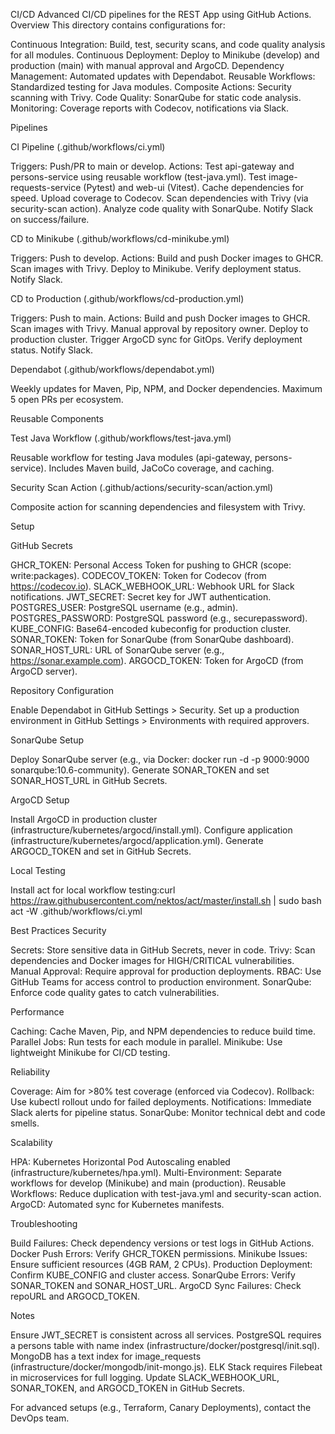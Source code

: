 CI/CD
Advanced CI/CD pipelines for the REST App using GitHub Actions.
Overview
This directory contains configurations for:

Continuous Integration: Build, test, security scans, and code quality analysis for all modules.
Continuous Deployment: Deploy to Minikube (develop) and production (main) with manual approval and ArgoCD.
Dependency Management: Automated updates with Dependabot.
Reusable Workflows: Standardized testing for Java modules.
Composite Actions: Security scanning with Trivy.
Code Quality: SonarQube for static code analysis.
Monitoring: Coverage reports with Codecov, notifications via Slack.

Pipelines

CI Pipeline (.github/workflows/ci.yml)

Triggers: Push/PR to main or develop.
Actions:
Test api-gateway and persons-service using reusable workflow (test-java.yml).
Test image-requests-service (Pytest) and web-ui (Vitest).
Cache dependencies for speed.
Upload coverage to Codecov.
Scan dependencies with Trivy (via security-scan action).
Analyze code quality with SonarQube.
Notify Slack on success/failure.




CD to Minikube (.github/workflows/cd-minikube.yml)

Triggers: Push to develop.
Actions:
Build and push Docker images to GHCR.
Scan images with Trivy.
Deploy to Minikube.
Verify deployment status.
Notify Slack.




CD to Production (.github/workflows/cd-production.yml)

Triggers: Push to main.
Actions:
Build and push Docker images to GHCR.
Scan images with Trivy.
Manual approval by repository owner.
Deploy to production cluster.
Trigger ArgoCD sync for GitOps.
Verify deployment status.
Notify Slack.




Dependabot (.github/workflows/dependabot.yml)

Weekly updates for Maven, Pip, NPM, and Docker dependencies.
Maximum 5 open PRs per ecosystem.



Reusable Components

Test Java Workflow (.github/workflows/test-java.yml)

Reusable workflow for testing Java modules (api-gateway, persons-service).
Includes Maven build, JaCoCo coverage, and caching.


Security Scan Action (.github/actions/security-scan/action.yml)

Composite action for scanning dependencies and filesystem with Trivy.



Setup

GitHub Secrets

GHCR_TOKEN: Personal Access Token for pushing to GHCR (scope: write:packages).
CODECOV_TOKEN: Token for Codecov (from https://codecov.io).
SLACK_WEBHOOK_URL: Webhook URL for Slack notifications.
JWT_SECRET: Secret key for JWT authentication.
POSTGRES_USER: PostgreSQL username (e.g., admin).
POSTGRES_PASSWORD: PostgreSQL password (e.g., securepassword).
KUBE_CONFIG: Base64-encoded kubeconfig for production cluster.
SONAR_TOKEN: Token for SonarQube (from SonarQube dashboard).
SONAR_HOST_URL: URL of SonarQube server (e.g., https://sonar.example.com).
ARGOCD_TOKEN: Token for ArgoCD (from ArgoCD server).


Repository Configuration

Enable Dependabot in GitHub Settings > Security.
Set up a production environment in GitHub Settings > Environments with required approvers.


SonarQube Setup

Deploy SonarQube server (e.g., via Docker: docker run -d -p 9000:9000 sonarqube:10.6-community).
Generate SONAR_TOKEN and set SONAR_HOST_URL in GitHub Secrets.


ArgoCD Setup

Install ArgoCD in production cluster (infrastructure/kubernetes/argocd/install.yml).
Configure application (infrastructure/kubernetes/argocd/application.yml).
Generate ARGOCD_TOKEN and set in GitHub Secrets.


Local Testing

Install act for local workflow testing:curl https://raw.githubusercontent.com/nektos/act/master/install.sh | sudo bash
act -W .github/workflows/ci.yml





Best Practices
Security

Secrets: Store sensitive data in GitHub Secrets, never in code.
Trivy: Scan dependencies and Docker images for HIGH/CRITICAL vulnerabilities.
Manual Approval: Require approval for production deployments.
RBAC: Use GitHub Teams for access control to production environment.
SonarQube: Enforce code quality gates to catch vulnerabilities.

Performance

Caching: Cache Maven, Pip, and NPM dependencies to reduce build time.
Parallel Jobs: Run tests for each module in parallel.
Minikube: Use lightweight Minikube for CI/CD testing.

Reliability

Coverage: Aim for >80% test coverage (enforced via Codecov).
Rollback: Use kubectl rollout undo for failed deployments.
Notifications: Immediate Slack alerts for pipeline status.
SonarQube: Monitor technical debt and code smells.

Scalability

HPA: Kubernetes Horizontal Pod Autoscaling enabled (infrastructure/kubernetes/hpa.yml).
Multi-Environment: Separate workflows for develop (Minikube) and main (production).
Reusable Workflows: Reduce duplication with test-java.yml and security-scan action.
ArgoCD: Automated sync for Kubernetes manifests.

Troubleshooting

Build Failures: Check dependency versions or test logs in GitHub Actions.
Docker Push Errors: Verify GHCR_TOKEN permissions.
Minikube Issues: Ensure sufficient resources (4GB RAM, 2 CPUs).
Production Deployment: Confirm KUBE_CONFIG and cluster access.
SonarQube Errors: Verify SONAR_TOKEN and SONAR_HOST_URL.
ArgoCD Sync Failures: Check repoURL and ARGOCD_TOKEN.

Notes

Ensure JWT_SECRET is consistent across all services.
PostgreSQL requires a persons table with name index (infrastructure/docker/postgresql/init.sql).
MongoDB has a text index for image_requests (infrastructure/docker/mongodb/init-mongo.js).
ELK Stack requires Filebeat in microservices for full logging.
Update SLACK_WEBHOOK_URL, SONAR_TOKEN, and ARGOCD_TOKEN in GitHub Secrets.

For advanced setups (e.g., Terraform, Canary Deployments), contact the DevOps team.
